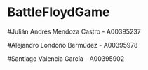 # BattleFloydGame

#Julián Andrés Mendoza Castro - A00395237

#Alejandro Londoño Bermúdez - A00395978

#Santiago Valencia García - A00395902
